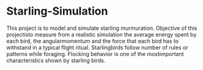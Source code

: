 # Starling-Simulation
  This project is to model and simulate starling murmuration.  Objective of this projectisto measure from a realistic simulation the average energy spent by each bird, the angularmomentum and the force that each bird has to withstand in a typical flight ritual. Starlingbirds follow number of rules or patterns while foraging. Flocking behavior is one of the mostimportant characteristics shown by starling birds.
